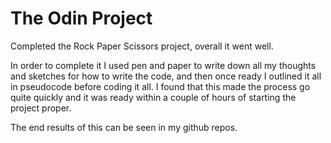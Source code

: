 # The Odin Project

Completed the Rock Paper Scissors project, overall it went well.

In order to complete it I used pen and paper to write down all my thoughts and sketches for how to write the code, and then once ready I outlined it all in pseudocode before coding it all. I found that this made the process go quite quickly and it was ready within a couple of hours of starting the project proper.

The end results of this can be seen in my github repos.

